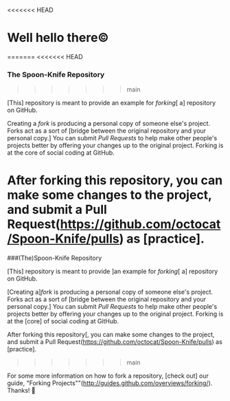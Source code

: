 <<<<<<< HEAD
# Well hello there©
=======
<<<<<<< HEAD
### The Spoon-Knife Repository
>>>>>>> main

[This] repository is meant to provide an example for *forking*[ a] repository on GitHub.

Creating a *fork* is producing a personal copy of someone else's project. Forks act as a sort of [bridge between the original repository and your personal copy.] You can submit *Pull Requests* to help make other people's projects better by offering your changes up to the original project. Forking is at the core of social coding at GitHub.

After forking this repository, you can make some changes to the project, and submit a Pull Request(https://github.com/octocat/Spoon-Knife/pulls) as  [practice].
=======
###(The)Spoon-Knife Repository

[This] repository is meant to provide ]an example for *forking*[ a] repository on GitHub.

[Creating a]*fork* is producing a personal copy of someone else's project. Forks act as a sort of [bridge between the original repository and your personal copy.]
You can submit *Pull Requests* to help make other people's projects better by offering your changes up to the original project. Forking is at the  [core] of social coding at GitHub.

After forking this repository[, you can make some changes to the project, and submit a Pull Request(https://github.com/octocat/Spoon-Knife/pulls) as  [practice].
>>>>>>> main

For some more information on how to fork a repository,  [check out] our guide, "Forking Projects""(http://guides.github.com/overviews/forking/). Thanks! :sparkling_heart:
